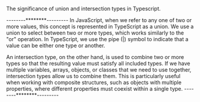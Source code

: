 The significance of union and intersection types in Typescript.

--------********---------
In JavaScript, when we refer to any one of two or more values, this concept is represented in TypeScript as a union. We use a union to select between two or more types, which works similarly to the "or" operation. In TypeScript, we use the pipe (|) symbol to indicate that a value can be either one type or another.

An intersection type, on the other hand, is used to combine two or more types so that the resulting value must satisfy all included types. If we have multiple variables, arrays, objects, or classes that we need to use together, intersection types allow us to combine them. This is particularly useful when working with composite structures, such as objects with multiple properties, where different properties must coexist within a single type.
--------********---------